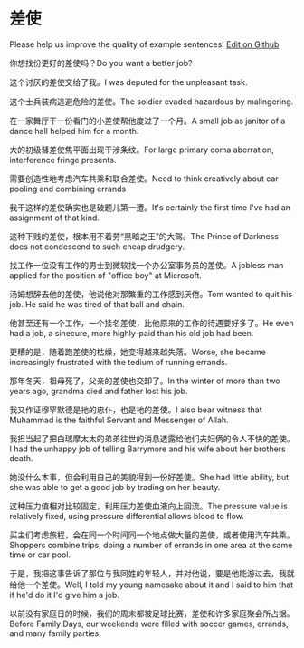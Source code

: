 # 差使

Please help us improve the quality of example sentences! [Edit on Github](https://github.com/jiyushe/jiyu-example-sentence-source/blob/main/chinese/chaishi_1.md)

<p><span class="chinese">你想找份更好的差使吗？</span><span class="english">Do you want a better job?</span></p>

<p><span class="chinese">这个讨厌的差使交给了我。</span><span class="english">I was deputed for the unpleasant task.</span></p>

<p><span class="chinese">这个士兵装病逃避危险的差使。</span><span class="english">The soldier evaded hazardous by malingering.</span></p>

<p><span class="chinese">在一家舞厅干一份看门的小差使帮他度过了一个月。</span><span class="english">A small job as janitor of a dance hall helped him for a month.</span></p>

<p><span class="chinese">大的初级彗差使焦平面出现干涉条纹。</span><span class="english">For large primary coma aberration, interference fringe presents.</span></p>

<p><span class="chinese">需要创造性地考虑汽车共乘和联合差使。</span><span class="english">Need to think creatively about car pooling and combining errands</span></p>

<p><span class="chinese">我干这样的差使确实也是破题儿第一遭。</span><span class="english">It's certainly the first time I've had an assignment of that kind.</span></p>

<p><span class="chinese">这种下贱的差使，根本用不着劳“黑暗之王”的大驾。</span><span class="english">The Prince of Darkness does not condescend to such cheap drudgery.</span></p>

<p><span class="chinese">找工作一位没有工作的男士到微软找一个办公室事务员的差使。</span><span class="english">A jobless man applied for the position of "office boy" at Microsoft.</span></p>

<p><span class="chinese">汤姆想辞去他的差使，他说他对那繁重的工作感到厌倦。</span><span class="english">Tom wanted to quit his job. He said he was tired of that ball and chain.</span></p>

<p><span class="chinese">他甚至还有一个工作，一个挂名差使，比他原来的工作的待遇要好多了。</span><span class="english">He even had a job, a sinecure, more highly-paid than his old job had been.</span></p>

<p><span class="chinese">更糟的是，随着跑差使的枯燥，她变得越来越失落。</span><span class="english">Worse, she became increasingly frustrated with the tedium of running errands.</span></p>

<p><span class="chinese">那年冬天，祖母死了，父亲的差使也交卸了。</span><span class="english">In the winter of more than two years ago, grandma died and father lost his job.</span></p>

<p><span class="chinese">我又作证穆罕默德是衪的忠仆，也是衪的差使。</span><span class="english">I also bear witness that Muhammad is the faithful Servant and Messenger of Allah.</span></p>

<p><span class="chinese">我担当起了把白瑞摩太太的弟弟往世的消息透露给他们夫妇俩的令人不快的差使。</span><span class="english">I had the unhappy job of telling Barrymore and his wife about her brothers death.</span></p>

<p><span class="chinese">她没什么本事，但会利用自己的美貌得到一份好差使。</span><span class="english">She had little ability, but she was able to get a good job by trading on her beauty.</span></p>

<p><span class="chinese">这种压力值相对比较固定，利用压力差使血液向上回流。</span><span class="english">The pressure value is relatively fixed, using pressure differential allows blood to flow.</span></p>

<p><span class="chinese">买主们考虑旅程，会在同一个时间同一个地点做大量的差使，或者使用汽车共乘。</span><span class="english">Shoppers combine trips, doing a number of errands in one area at the same time or car pool.</span></p>

<p><span class="chinese">于是，我把这事告诉了那位与我同姓的年轻人，并对他说，要是他能游过去，我就给他一个差使。</span><span class="english">Well, I told my young namesake about it and I said to him that if he'd do it I'd give him a job.</span></p>

<p><span class="chinese">以前没有家庭日的时候，我们的周末都被足球比赛，差使和许多家庭聚会所占据。</span><span class="english">Before Family Days, our weekends were filled with soccer games, errands, and many family parties.</span></p>

